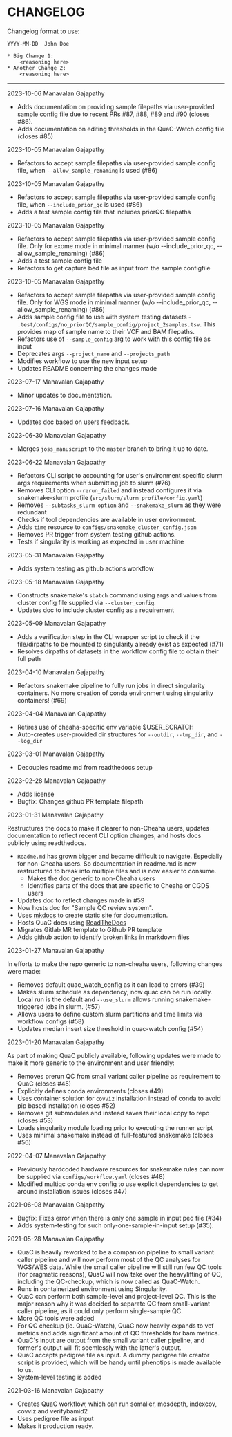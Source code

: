 # CHANGELOG

Changelog format to use:

```
YYYY-MM-DD  John Doe

* Big Change 1:
    <reasoning here>
* Another Change 2:
    <reasoning here>
```
---

2023-10-06  Manavalan Gajapathy

* Adds documentation on providing sample filepaths via user-provided sample config file due to recent PRs #87, #88, #89
  and #90 (closes #86).
* Adds documentation on editing thresholds in the QuaC-Watch config file (closes #85)

2023-10-05  Manavalan Gajapathy

* Refactors to accept sample filepaths via user-provided sample config file, when `--allow_sample_renaming` is used (#86)

2023-10-05  Manavalan Gajapathy

* Refactors to accept sample filepaths via user-provided sample config file, when `--include_prior_qc` is used (#86)
* Adds a test sample config file that includes priorQC filepaths

2023-10-05  Manavalan Gajapathy

* Refactors to accept sample filepaths via user-provided sample config file. Only for exome mode in minimal manner (w/o
  --include_prior_qc, --allow_sample_renaming) (#86)
* Adds a test sample config file
* Refactors to get capture bed file as input from the sample configfile

2023-10-05  Manavalan Gajapathy

* Refactors to accept sample filepaths via user-provided sample config file. Only for WGS mode in minimal manner (w/o
  --include_prior_qc, --allow_sample_renaming) (#86)
* Adds sample config file to use with system testing datasets -
  `.test/configs/no_priorQC/sample_config/project_2samples.tsv`. This provides map of sample name to their VCF and BAM
  filepaths.
* Refactors use of `--sample_config` arg to work with this config file as input
* Deprecates args `--project_name` and `--projects_path`
* Modifies workflow to use the new input setup
* Updates README concerning the changes made

2023-07-17  Manavalan Gajapathy

* Minor updates to documentation.


2023-07-16  Manavalan Gajapathy

* Updates doc based on users feedback. 


2023-06-30  Manavalan Gajapathy

* Merges `joss_manuscript` to the `master` branch to bring it up to date. 


2023-06-22  Manavalan Gajapathy

* Refactors CLI script to accounting for user's environment specific slurm args requirements when submitting job to
  slurm (#76)
* Removes CLI option `--rerun_failed` and instead configures it via snakemake-slurm profile
  (`src/slurm/slurm_profile/config.yaml`)
* Removes `--subtasks_slurm option` and `--snakemake_slurm` as they were redundant
* Checks if tool dependencies are available in user environment.
* Adds `time` resource to `configs/snakemake_cluster_config.json`
* Removes PR trigger from system testing github actions.
* Tests if singularity is working as expected in user machine


2023-05-31  Manavalan Gajapathy

* Adds system testing as github actions workflow


2023-05-18  Manavalan Gajapathy

* Constructs snakemake's `sbatch` command using args and values from cluster config file supplied via
  `--cluster_config`.
* Updates doc to include cluster config as a requirement


2023-05-09  Manavalan Gajapathy

* Adds a verification step in the CLI wrapper script to check if the file/dirpaths to be mounted to singularity already
  exist as expected (#71)
* Resolves dirpaths of datasets in the workflow config file to obtain their full path

2023-04-10  Manavalan Gajapathy

* Refactors snakemake pipeline to fully run jobs in direct singularity containers. No more creation of conda environment
  using singularity containers! (#69)


2023-04-04  Manavalan Gajapathy

* Retires use of cheaha-specific env variable $USER_SCRATCH
* Auto-creates user-provided dir structures for `--outdir`, `--tmp_dir`, and `--log_dir`


2023-03-01  Manavalan Gajapathy

* Decouples readme.md from readthedocs setup


2023-02-28  Manavalan Gajapathy

* Adds license
* Bugfix: Changes github PR template filepath


2023-01-31  Manavalan Gajapathy

Restructures the docs to make it clearer to non-Cheaha users, updates documentation to reflect recent CLI option
changes, and hosts docs publicly using readthedocs.

* `Readme.md` has grown bigger and became difficult to navigate. Especially for non-Cheaha users. So documentation in
  readme.md is now restructured to break into multiple files and is now easier to consume.
     * Makes the doc generic to non-Cheaha users
     * Identifies parts of the docs that are specific to Cheaha or CGDS users
* Updates doc to reflect changes made in #59 
* Now hosts doc for "Sample QC review system".
* Uses [mkdocs](https://www.mkdocs.org/) to create static site for documentation.
* Hosts QuaC docs using [ReadTheDocs](https://readthedocs.org/) 
* Migrates Gitlab MR template to Github PR template
* Adds github action to identify broken links in markdown files


2023-01-27  Manavalan Gajapathy

In efforts to make the repo generic to non-cheaha users, following changes were made:

* Removes default quac_watch_config as it can lead to errors (#39)
* Makes slurm schedule as dependency; now quac can be run locally. Local run is the default and `--use_slurm` allows
  running snakemake-triggered jobs in slurm. (#57)
* Allows users to define custom slurm partitions and time limits via workflow configs (#58)
* Updates median insert size threshold in quac-watch config (#54)

2023-01-20  Manavalan Gajapathy

As part of making QuaC publicly available, following updates were made to make it more generic to the environment and
user friendly:

* Removes prerun QC from small variant caller pipeline as requirement to QuaC (closes #45)
* Explicitly defines conda environments (closes #49)
* Uses container solution for `covviz` installation instead of conda to avoid pip based installation (closes #52)
* Removes git submodules and instead saves their local copy to repo (closes #53)
* Loads singularity module loading prior to executing the runner script
* Uses minimal snakemake instead of full-featured snakemake (closes #56)


2022-04-07  Manavalan Gajapathy

* Previously hardcoded hardware resources for snakemake rules can now be supplied via `configs/workflow.yaml` (closes
  #48)
* Modified multiqc conda env config to use explicit dependencies to get around installation issues (closes #47)


2021-06-08  Manavalan Gajapathy

* Bugfix: Fixes error when there is only one sample in input ped file (#34)
* Adds system-testing for such only-one-sample-in-input setup (#35).


2021-05-28  Manavalan Gajapathy

* QuaC is heavily reworked to be a companion pipeline to small variant caller pipeline and will now perform most of the
  QC analyses for WGS/WES data. While the small caller pipeline will still run few QC tools (for pragmatic reasons),
  QuaC will now take over the heavylifting of QC, including the QC-checkup, which is now called as QuaC-Watch.
* Runs in containerized environment using Singularity.
* QuaC can perform both sample-level and project-level QC. This is the major reason why it was decided to separate QC
  from small-variant caller pipeline, as it could only perform single-sample QC.
* More QC tools were added
* For QC checkup (ie. QuaC-Watch), QuaC now heavily expands to vcf metrics and adds significant amount of QC thresholds
  for bam metrics.
* QuaC's input are output from the small variant caller pipeline, and former's output will fit seemlessly with the
  latter's output.
* QuaC accepts pedigree file as input. A dummy pedigree file creator script is provided, which will be handy until
  phenotips is made available to us.
* System-level testing is added


2021-03-16  Manavalan Gajapathy

* Creates QuaC workflow, which can run somalier, mosdepth, indexcov, covviz and verifybamid2
* Uses pedigree file as input
* Makes it production ready.
